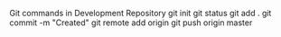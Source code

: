 Git commands in Development Repository
git init 
git status 
git add . 
git commit -m "Created" 
git remote add origin <GIt URL>
git push origin master
